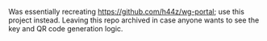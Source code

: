 <!-- # [Interface] section
# Address = 10.0.0.2/24           # Default: none (must be set)
# PrivateKey = <client private key> # Default: none (must be set)
# DNS = 1.1.1.1                   # Default: none (optional, common default)
# MTU = 1420                      # Default: auto (optional)
# ListenPort = 51820              # Default: random (optional)
#
# [Peer] section
# PublicKey = <server public key>  # Default: none (must be set)
# PresharedKey = <psk>             # Default: none (optional)
# AllowedIPs = 0.0.0.0/0           # Default: none (must be set)
# Endpoint = <server:51820>        # Default: none (must be set)
# PersistentKeepalive = 25         # Default: off (optional, 25 is common for clients) -->

<!-- /etc/wireguard/wg0.conf, sudo wg syncconf wg0 <(wg-quick strip wg0) -->

Was essentially recreating https://github.com/h44z/wg-portal; use this project instead. Leaving this repo archived in case anyone wants to see the key and QR code generation logic.
